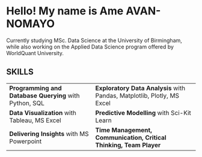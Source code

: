 <h1> Hello! My name is Ame <b> AVAN-NOMAYO</b>  </h1>

<p>Currently studying MSc. Data Science at the University of Birmingham, while also working on the Applied Data Science program offered by WorldQuant University.</p>

<h2>SKILLS</h2>
<table>
  <tr>
    <td><b>Programming and Database Querying</b> with Python, SQL</td>
    <td><b>Exploratory Data Analysis</b> with Pandas, Matplotlib, Plotly, MS Excel</td>
  </tr>
  <tr>
    <td><b>Data Visualization</b> with Tableau, MS Excel</td>
    <td><b>Predictive Modelling</b> with Sci-Kit Learn</td>
  </tr>
  <tr>
    <td><b>Delivering Insights</b> with MS Powerpoint</td>
    <td><b>Time Management, Communication, Critical Thinking, Team Player</b></td>
  </tr>
</table>
